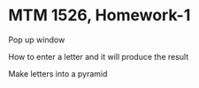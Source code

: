 # MTM 1526, Homework-1

Pop up window

How to enter a letter and it will produce the result

Make letters into a pyramid

